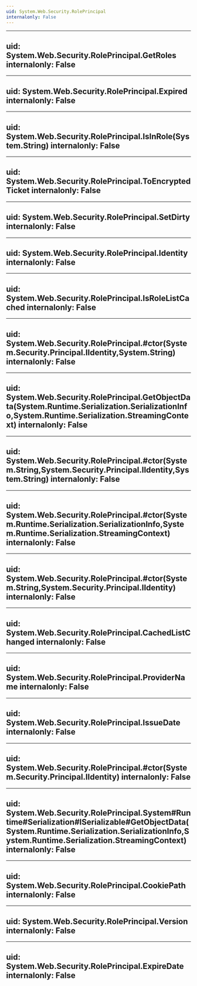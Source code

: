 ```yaml
---
uid: System.Web.Security.RolePrincipal
internalonly: False
---
```


---
uid: System.Web.Security.RolePrincipal.GetRoles
internalonly: False
---

---
uid: System.Web.Security.RolePrincipal.Expired
internalonly: False
---

---
uid: System.Web.Security.RolePrincipal.IsInRole(System.String)
internalonly: False
---

---
uid: System.Web.Security.RolePrincipal.ToEncryptedTicket
internalonly: False
---

---
uid: System.Web.Security.RolePrincipal.SetDirty
internalonly: False
---

---
uid: System.Web.Security.RolePrincipal.Identity
internalonly: False
---

---
uid: System.Web.Security.RolePrincipal.IsRoleListCached
internalonly: False
---

---
uid: System.Web.Security.RolePrincipal.#ctor(System.Security.Principal.IIdentity,System.String)
internalonly: False
---

---
uid: System.Web.Security.RolePrincipal.GetObjectData(System.Runtime.Serialization.SerializationInfo,System.Runtime.Serialization.StreamingContext)
internalonly: False
---

---
uid: System.Web.Security.RolePrincipal.#ctor(System.String,System.Security.Principal.IIdentity,System.String)
internalonly: False
---

---
uid: System.Web.Security.RolePrincipal.#ctor(System.Runtime.Serialization.SerializationInfo,System.Runtime.Serialization.StreamingContext)
internalonly: False
---

---
uid: System.Web.Security.RolePrincipal.#ctor(System.String,System.Security.Principal.IIdentity)
internalonly: False
---

---
uid: System.Web.Security.RolePrincipal.CachedListChanged
internalonly: False
---

---
uid: System.Web.Security.RolePrincipal.ProviderName
internalonly: False
---

---
uid: System.Web.Security.RolePrincipal.IssueDate
internalonly: False
---

---
uid: System.Web.Security.RolePrincipal.#ctor(System.Security.Principal.IIdentity)
internalonly: False
---

---
uid: System.Web.Security.RolePrincipal.System#Runtime#Serialization#ISerializable#GetObjectData(System.Runtime.Serialization.SerializationInfo,System.Runtime.Serialization.StreamingContext)
internalonly: False
---

---
uid: System.Web.Security.RolePrincipal.CookiePath
internalonly: False
---

---
uid: System.Web.Security.RolePrincipal.Version
internalonly: False
---

---
uid: System.Web.Security.RolePrincipal.ExpireDate
internalonly: False
---
